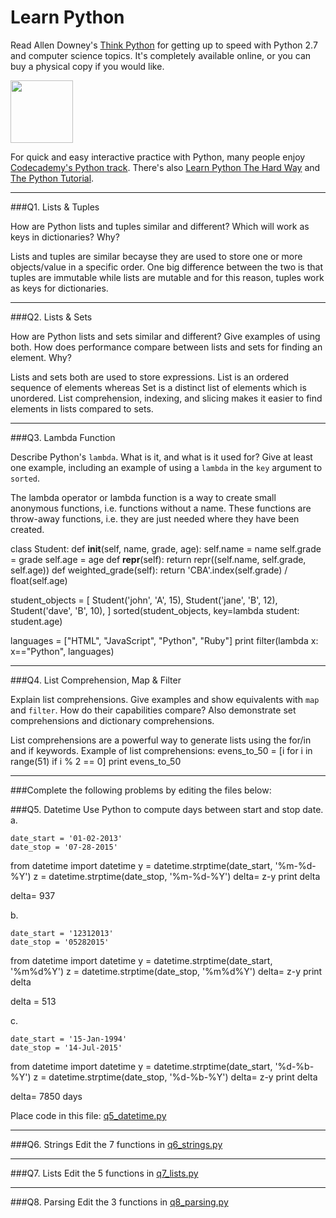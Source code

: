 # Learn Python

Read Allen Downey's [Think Python](http://www.greenteapress.com/thinkpython/) for getting up to speed with Python 2.7 and computer science topics. It's completely available online, or you can buy a physical copy if you would like.

<a href="http://www.greenteapress.com/thinkpython/"><img src="img/think_python.png" style="width: 100px;" target="_blank"></a>

For quick and easy interactive practice with Python, many people enjoy [Codecademy's Python track](http://www.codecademy.com/en/tracks/python). There's also [Learn Python The Hard Way](http://learnpythonthehardway.org/book/) and [The Python Tutorial](https://docs.python.org/2/tutorial/).

---

###Q1. Lists &amp; Tuples

How are Python lists and tuples similar and different? Which will work as keys in dictionaries? Why?

Lists and tuples are similar becayse they are used to store one or more objects/value in a specific order. One big difference between the two is that tuples are immutable while lists are mutable and for this reason, tuples work as keys for dictionaries. 

---

###Q2. Lists &amp; Sets

How are Python lists and sets similar and different? Give examples of using both. How does performance compare between lists and sets for finding an element. Why?

Lists and sets both are used to store expressions. List is an ordered sequence of elements whereas Set is a distinct list of elements which is unordered. List comprehension, indexing, and slicing makes it easier to find elements in lists compared to sets. 

---

###Q3. Lambda Function

Describe Python's `lambda`. What is it, and what is it used for? Give at least one example, including an example of using a `lambda` in the `key` argument to `sorted`.

The lambda operator or lambda function is a way to create small anonymous functions, i.e. functions without a name. These functions are throw-away functions, i.e. they are just needed where they have been created.



class Student:
        def __init__(self, name, grade, age):
                self.name = name
                self.grade = grade
                self.age = age
        def __repr__(self):
                return repr((self.name, self.grade, self.age))
        def weighted_grade(self):
                return 'CBA'.index(self.grade) / float(self.age)

student_objects = [
        Student('john', 'A', 15),
        Student('jane', 'B', 12),
        Student('dave', 'B', 10),
]
sorted(student_objects, key=lambda student: student.age)  

languages = ["HTML", "JavaScript", "Python", "Ruby"]
print filter(lambda x: x=="Python", languages)

---

###Q4. List Comprehension, Map &amp; Filter

Explain list comprehensions. Give examples and show equivalents with `map` and `filter`. How do their capabilities compare? Also demonstrate set comprehensions and dictionary comprehensions.

List comprehensions are a powerful way to generate lists using the for/in and if keywords. 
Example of list comprehensions: 
evens_to_50 = [i for i in range(51) if i % 2 == 0]
print evens_to_50



---

###Complete the following problems by editing the files below:

###Q5. Datetime
Use Python to compute days between start and stop date.   
a.  

```
date_start = '01-02-2013'    
date_stop = '07-28-2015'
```

from datetime import datetime
 y = datetime.strptime(date_start, '%m-%d-%Y')
 z = datetime.strptime(date_stop, '%m-%d-%Y')
 delta= z-y
 print delta
 
delta= 937

b.  
```
date_start = '12312013'  
date_stop = '05282015'  
```

from datetime import datetime
 y = datetime.strptime(date_start, '%m%d%Y')
 z = datetime.strptime(date_stop, '%m%d%Y')
 delta= z-y
 print delta
 
 delta = 513

c.  
```
date_start = '15-Jan-1994'      
date_stop = '14-Jul-2015'  
```

from datetime import datetime
 y = datetime.strptime(date_start, '%d-%b-%Y')
 z = datetime.strptime(date_stop, '%d-%b-%Y')
 delta= z-y
 print delta
 
 delta= 7850 days

Place code in this file: [q5_datetime.py](python/q5_datetime.py)

---

###Q6. Strings
Edit the 7 functions in [q6_strings.py](python/q6_strings.py)

---

###Q7. Lists
Edit the 5 functions in [q7_lists.py](python/q7_lists.py)

---

###Q8. Parsing
Edit the 3 functions in [q8_parsing.py](python/q8_parsing.py)






